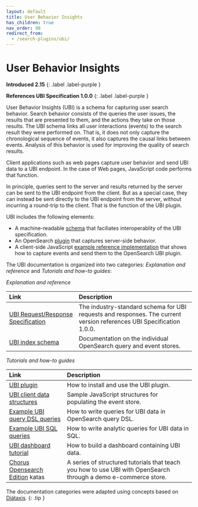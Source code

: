 ```yaml
---
layout: default
title: User Behavior Insights
has_children: true
nav_order: 90
redirect_from:
  - /search-plugins/ubi/
---
```

# User Behavior Insights

**Introduced 2.15**
{: .label .label-purple }

**References UBI Specification 1.0.0**
{: .label .label-purple }

User Behavior Insights (UBI) is a schema for capturing user search behavior. Search behavior consists of the queries the user issues, the results that are presented to them, and the actions they take on those results. The UBI schema links all user interactions (events) to the search result they were performed on. That is, it does not only capture the chronological sequence of events, it also captures the causal links between events. Analysis of this behavior is used for improving the quality of search results.

Client applications such as web pages capture user behavior and send UBI data to a UBI endpoint. In the case of Web pages, JavaScript code performs that function. 

In principle, queries sent to the server and results returned by the server can be sent to the UBI endpoint from the client. But as a special case, they can instead be sent directly to the UBI endpoint from the server, without incurring a round-trip to the client. That is the function of the UBI plugin.

UBI includes the following elements:
* A machine-readable [schema](https://github.com/o19s/ubi) that faciliates interoperablity of the UBI specification.
* An OpenSearch [plugin](https://github.com/opensearch-project/user-behavior-insights) that captures server-side behavior.
* A client-side JavaScript [example reference implementation]({{site.url}}{{site.baseurl}}/search-plugins/ubi/data-structures/) that shows how to capture events and send them to the OpenSearch UBI plugin.

<!-- vale off -->

The UBI documentation is organized into two categories: *Explanation and reference* and *Tutorials and how-to guides*:   

*Explanation and reference*

| Link | Description |
| :--------- | :------- |
| [UBI Request/Response Specification](https://github.com/o19s/ubi/) | The industry-standard schema for UBI requests and responses. The current version references UBI Specification 1.0.0.  |
| [UBI index schema]({{site.url}}{{site.baseurl}}/search-plugins/ubi/schemas/) | Documentation on the individual OpenSearch query and event stores. |


*Tutorials and how-to guides*

| Link | Description |
| :--------- | :------- |
| [UBI plugin](https://github.com/opensearch-project/user-behavior-insights) | How to install and use the UBI plugin. |
| [UBI client data structures]({{site.url}}{{site.baseurl}}/search-plugins/ubi/data-structures/)  | Sample JavaScript structures for populating the event store. |
| [Example UBI query DSL queries]({{site.url}}{{site.baseurl}}/search-plugins/ubi/dsl-queries/)  | How to write queries for UBI data in OpenSearch query DSL. |
| [Example UBI SQL queries]({{site.url}}{{site.baseurl}}/search-plugins/ubi/sql-queries/)  | How to write analytic queries for UBI data in SQL. |
| [UBI dashboard tutorial]({{site.url}}{{site.baseurl}}/search-plugins/ubi/ubi-dashboard-tutorial/) | How to build a dashboard containing UBI data. |
| [Chorus Opensearch Edition](https://github.com/o19s/chorus-opensearch-edition/?tab=readme-ov-file#structured-learning-using-chorus-opensearch-edition) katas | A series of structured tutorials that teach you how to use UBI with OpenSearch through a demo e-commerce store. |

<!-- vale on -->
The documentation categories were adapted using concepts based on [Diátaxis](https://diataxis.fr/).
{: .tip }
